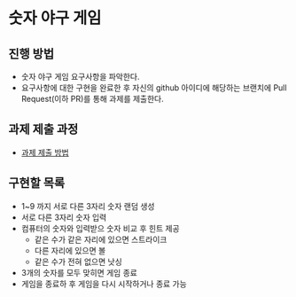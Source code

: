 # 숫자 야구 게임
## 진행 방법
* 숫자 야구 게임 요구사항을 파악한다.
* 요구사항에 대한 구현을 완료한 후 자신의 github 아이디에 해당하는 브랜치에 Pull Request(이하 PR)를 통해 과제를 제출한다.

## 과제 제출 과정
* [과제 제출 방법](https://github.com/next-step/nextstep-docs/tree/master/precourse)

## 구현할 목록

* 1~9 까지 서로 다른 3자리 숫자 랜덤 생성
* 서로 다른 3자리 숫자 입력
* 컴퓨터의 숫자와 입력받으 숫자 비교 후 힌트 제공
    * 같은 수가 같은 자리에 있으면 스트라이크
    * 다른 자리에 있으면 볼
    * 같은 수가 전혀 없으면 낫싱
* 3개의 숫자를 모두 맞히면 게임 종료
* 게임을 종료하 후 게임을 다시 시작하거나 종료 가능


